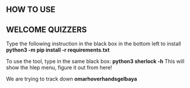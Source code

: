 ## HOW TO USE

## WELCOME QUIZZERS
Type the following instruction in the black box in the bottom left to install
__python3 -m pip install -r requirements.txt__

To use the tool, type in the same black box:
__python3 sherlock -h__
This will show the hlep menu, figure it out from here!

We are trying to track down __omarhoverhandsgelbaya__
